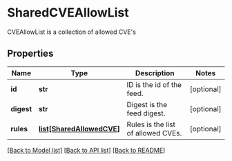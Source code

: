 # SharedCVEAllowList

CVEAllowList is a collection of allowed CVE's

## Properties
Name | Type | Description | Notes
------------ | ------------- | ------------- | -------------
**id** | **str** | ID is the id of the feed.  | [optional] 
**digest** | **str** | Digest is the feed digest.  | [optional] 
**rules** | [**list[SharedAllowedCVE]**](SharedAllowedCVE.md) | Rules is the list of allowed CVEs.  | [optional] 

[[Back to Model list]](../README.md#documentation-for-models) [[Back to API list]](../README.md#documentation-for-api-endpoints) [[Back to README]](../README.md)


